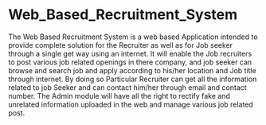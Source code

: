 # Web_Based_Recruitment_System
The Web Based Recruitment System is a web based Application intended to provide complete solution for the Recruiter as well as for Job seeker through a single get way using an internet. It will enable the Job recruiters to post various job related openings in there company, and job seeker can browse and search job and apply according to his/her  location and Job title through internet. By doing so Particular Recruiter can get all the information related to job Seeker and can contact him/her through email and contact number. The Admin module will have all the right to rectify fake and unrelated information uploaded in the web and manage various job related post.
